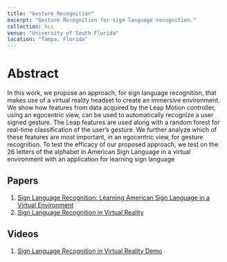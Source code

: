 ```yaml
---
title: "Gesture Recognition"
excerpt: "Gesture Recognition for sign language recognition."
collection: hci
venue: "University of South Florida"
location: "Tampa, Florida"
---
```


# Abstract
In this work, we propose an approach, for sign language recognition, that makes use of a virtual
reality headset to create an immersive environment. We show how features from data acquired by
the Leap Motion controller, using an egocentric view, can be used to automatically recognize a user
signed gesture. The Leap features are used along with a random forest for real-time classification of
the user’s gesture. We further analyze which of these features are most important, in an egocentric
view, for gesture recognition. To test the efficacy of our proposed approach, we test on the 26 letters of the alphabet in American Sign Language in a virtual environment with an application for learning
sign language

## Papers
1. [Sign Language Recognition: Learning American Sign Language in a Virtual Environment](/files/CHI_Late_Breaking_2019.pdf)
2. [Sign Language Recognition in Virtual Reality](/files/FG2020_VR_ASL_Deom.pdf)

## Videos
1. [Sign Language Recognition in Virtual Reality Demo](https://www.youtube.com/watch?v=tYG606iDfGs)